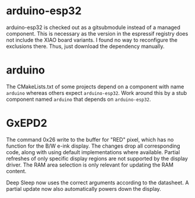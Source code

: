 # arduino-esp32

arduino-esp32 is checked out as a gitsubmodule instead of a managed component.
This is necessary as the version in the espressif registry does not include the XIAO board variants.
I found no way to reconfigure the exclusions there. Thus, just download the dependency manually.

# arduino

The CMakeLists.txt of some projects depend on a component with name `arduino` whereas others expect
`arduino-esp32`. Work around this by a stub component named `arduino` that depends on `arduino-esp32`.

# GxEPD2

The command 0x26 write to the buffer for "RED" pixel, which has no function for the B/W e-ink display.
The changes drop all corresponding code, along with using default implementations where available.
Partial refreshes of only specific display regions are not supported by the display driver. The RAM
area selection is only relevant for updating the RAM content.

Deep Sleep now uses the correct arguments according to the datasheet. A partial update now also
automatically powers down the display.
